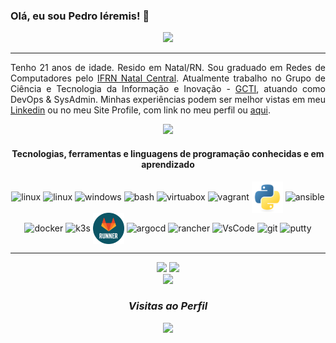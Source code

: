 <!--
**PedroIeremis/PedroIeremis** is a ✨ _special_ ✨ repository because its `README.md` (this file) appears on your GitHub profile.

Here are some ideas to get you started:

- 🔭 I’m currently working on ...
- 🌱 I’m currently learning ...
- 👯 I’m looking to collaborate on ...
- 🤔 I’m looking for help with ...
- 💬 Ask me about ...
- 📫 How to reach me: ...
- 😄 Pronouns: ...
- ⚡ Fun fact: ...
-->

### Olá, eu sou Pedro Iéremis! 👋

<div align="center">
<img src="https://c.tenor.com/dHk-LfzHrtwAAAAi/linux-computer.gif" width="150px"/>
</div>

---

<div align="justify">
<p>
  
Tenho 21 anos de idade. Resido em Natal/RN. Sou graduado em Redes de Computadores pelo <a href="https://portal.ifrn.edu.br/cursos/superiores/graduacao/tecnologia-em-redes-de-computadores/" target="_blank">IFRN Natal Central</a>. Atualmente trabalho no Grupo de Ciência e Tecnologia da Informação e Inovação - <a href="https://gcti.parnamirim.rn.gov.br/" target="_blank">GCTI</a>, atuando como DevOps & SysAdmin.  Minhas experiências podem ser melhor vistas em meu <a href="https://br.linkedin.com/in/pedro-i%C3%A9remis-brito-de-medeiros-1b553a240" target="_blank">Linkedin</a> ou no meu Site Profile, com link no meu perfil ou <a href="https://pedroieremis.eti.br/" target="_blank">aqui</a>.

<p>
</div>



<div align="center">

  <a href="https://github.com/pedroieremis"></a>
  <img src="https://github-readme-stats.vercel.app/api?username=pedroieremis&show_icons=true&theme=tokyonight&include_all_commits=true&count_private=true"/>

</div>

<div align="center" style="display: inline_block">
  <h4>Tecnologias, ferramentas e linguagens de programação conhecidas e em aprendizado</h4>
  <img align="center" alt="linux" height="50" width="50" src="https://cdn.jsdelivr.net/gh/devicons/devicon/icons/linux/linux-original.svg"/>
  <img align="center" alt="linux" height="50" width="50" src="https://cdn.jsdelivr.net/gh/devicons/devicon/icons/debian/debian-original.svg"/>
  <img align="center" alt="windows" height="50" width="50" src="https://cdn.jsdelivr.net/gh/devicons/devicon/icons/windows8/windows8-original.svg"/>
  <img align="center" alt="bash" height="50" width="50" src="https://cdn.jsdelivr.net/gh/devicons/devicon/icons/bash/bash-original.svg"/>
  <img align="center" alt="virtuabox" height="50" src="https://www.vectorlogo.zone/logos/virtualbox/virtualbox-icon.svg"/>
  <img align="center" alt="vagrant" height="50" src="https://cdn.jsdelivr.net/gh/devicons/devicon/icons/vagrant/vagrant-original.svg"/>
  <img align="center" alt="python" height="50" width="50" src="https://raw.githubusercontent.com/devicons/devicon/master/icons/python/python-original.svg">
  <img align="center" alt="ansible" height="50" src="https://cdn.jsdelivr.net/gh/devicons/devicon/icons/ansible/ansible-original-wordmark.svg"/>
  <img align="center" alt="docker" height="50" src="https://cdn.jsdelivr.net/gh/devicons/devicon/icons/docker/docker-original-wordmark.svg"/>
  <img align="center" alt="k3s" height="50" src="https://cdn.jsdelivr.net/gh/devicons/devicon/icons/k3s/k3s-original.svg"/>
  <img align="center" alt="gitla-runner" height="50" src="./Imgs/gitla-runner.svg"/>
  <img align="center" alt="argocd" height="50" src="https://cdn.jsdelivr.net/gh/devicons/devicon/icons/argocd/argocd-original.svg"/>
  <img align="center" alt="rancher" height="50" src="https://www.vectorlogo.zone/logos/rancher/rancher-icon.svg"/>
  <img align="center" alt="VsCode" height="50" src="https://cdn.jsdelivr.net/gh/devicons/devicon/icons/vscode/vscode-original.svg"/>
  <img align="center" alt="git" height="50" src="https://cdn.jsdelivr.net/gh/devicons/devicon/icons/git/git-original.svg"/>
  <img align="center" alt="putty" height="50" src="https://cdn.jsdelivr.net/gh/devicons/devicon/icons/putty/putty-original.svg"/>
</div>

---

<div align="center">

  <a href="https://www.instagram.com/pedro_ieremis/" target="_blank"><img src="https://img.shields.io/badge/-Instagram-%23E4405F?style=for-the-badge&logo=instagram&logoColor=white" target="_blank"></a>
  <a href="https://www.linkedin.com/in/pedro-i%C3%A9remis-brito-de-medeiros-1b553a240/" target="_blank"><img src="https://img.shields.io/badge/-LinkedIn-%230077B5?style=for-the-badge&logo=linkedin&logoColor=white" target="_blank"></a><br>
  <a href="https://portal.pedroieremis.eti.br/" target="_blank"><img src="https://img.shields.io/website-up-down-green-red/http/monip.org.svg" target="_blank"></a>

</div>

<div align="center">

### ***Visitas ao Perfil***
<img src="https://profile-counter.glitch.me/pedroieremis/count.svg"/>
<!---</div><br>

![snake gif](https://github.com/pedroieremis/pedroieremis/blob/output/github-contribution-grid-snake.svg)--->
